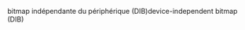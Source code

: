 <span data-ttu-id="a6d4d-101">bitmap indépendante du périphérique (DIB)</span><span class="sxs-lookup"><span data-stu-id="a6d4d-101">device-independent bitmap (DIB)</span></span>